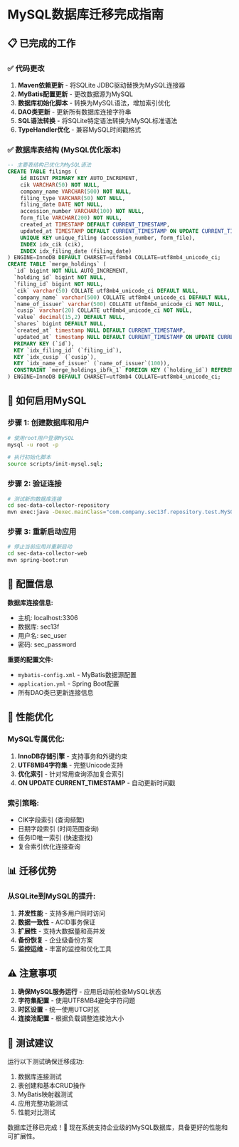 # MySQL数据库迁移完成指南

## 📋 已完成的工作

### ✅ 代码更改
1. **Maven依赖更新** - 将SQLite JDBC驱动替换为MySQL连接器
2. **MyBatis配置更新** - 更改数据源为MySQL
3. **数据库初始化脚本** - 转换为MySQL语法，增加索引优化
4. **DAO类更新** - 更新所有数据库连接字符串
5. **SQL语法转换** - 将SQLite特定语法转换为MySQL标准语法
6. **TypeHandler优化** - 兼容MySQL时间戳格式

### ✅ 数据库表结构 (MySQL优化版本)

```sql
-- 主要表结构已优化为MySQL语法
CREATE TABLE filings (
    id BIGINT PRIMARY KEY AUTO_INCREMENT,
    cik VARCHAR(50) NOT NULL,
    company_name VARCHAR(500) NOT NULL,
    filing_type VARCHAR(50) NOT NULL,
    filing_date DATE NOT NULL,
    accession_number VARCHAR(100) NOT NULL,
    form_file VARCHAR(200) NOT NULL,
    created_at TIMESTAMP DEFAULT CURRENT_TIMESTAMP,
    updated_at TIMESTAMP DEFAULT CURRENT_TIMESTAMP ON UPDATE CURRENT_TIMESTAMP,
    UNIQUE KEY unique_filing (accession_number, form_file),
    INDEX idx_cik (cik),
    INDEX idx_filing_date (filing_date)
) ENGINE=InnoDB DEFAULT CHARSET=utf8mb4 COLLATE=utf8mb4_unicode_ci;
CREATE TABLE `merge_holdings` (
  `id` bigint NOT NULL AUTO_INCREMENT,
  `holding_id` bigint NOT NULL,
  `filing_id` bigint NOT NULL,
  `cik` varchar(50) COLLATE utf8mb4_unicode_ci DEFAULT NULL,
  `company_name` varchar(500) COLLATE utf8mb4_unicode_ci DEFAULT NULL,
  `name_of_issuer` varchar(500) COLLATE utf8mb4_unicode_ci NOT NULL,
  `cusip` varchar(20) COLLATE utf8mb4_unicode_ci NOT NULL,
  `value` decimal(15,2) DEFAULT NULL,
  `shares` bigint DEFAULT NULL,
  `created_at` timestamp NULL DEFAULT CURRENT_TIMESTAMP,
  `updated_at` timestamp NULL DEFAULT CURRENT_TIMESTAMP ON UPDATE CURRENT_TIMESTAMP,
  PRIMARY KEY (`id`),
  KEY `idx_filing_id` (`filing_id`),
  KEY `idx_cusip` (`cusip`),
  KEY `idx_name_of_issuer` (`name_of_issuer`(100)),
  CONSTRAINT `merge_holdings_ibfk_1` FOREIGN KEY (`holding_id`) REFERENCES `holdings` (`id`) ON DELETE CASCADE
) ENGINE=InnoDB DEFAULT CHARSET=utf8mb4 COLLATE=utf8mb4_unicode_ci;
```

## 🚀 如何启用MySQL

### 步骤 1: 创建数据库和用户
```bash
# 使用root用户登录MySQL
mysql -u root -p

# 执行初始化脚本
source scripts/init-mysql.sql;
```

### 步骤 2: 验证连接
```bash
# 测试新的数据库连接
cd sec-data-collector-repository
mvn exec:java -Dexec.mainClass="com.company.sec13f.repository.test.MySQLConnectionTest"
```

### 步骤 3: 重新启动应用
```bash
# 停止当前应用并重新启动
cd sec-data-collector-web
mvn spring-boot:run
```

## 🔧 配置信息

**数据库连接信息:**
- 主机: localhost:3306
- 数据库: sec13f
- 用户名: sec_user
- 密码: sec_password

**重要的配置文件:**
- `mybatis-config.xml` - MyBatis数据源配置
- `application.yml` - Spring Boot配置
- 所有DAO类已更新连接信息

## 🎯 性能优化

### MySQL专属优化:
1. **InnoDB存储引擎** - 支持事务和外键约束
2. **UTF8MB4字符集** - 完整Unicode支持
3. **优化索引** - 针对常用查询添加复合索引
4. **ON UPDATE CURRENT_TIMESTAMP** - 自动更新时间戳

### 索引策略:
- CIK字段索引 (查询频繁)
- 日期字段索引 (时间范围查询)
- 任务ID唯一索引 (快速查找)
- 复合索引优化连接查询

## 📊 迁移优势

### 从SQLite到MySQL的提升:
1. **并发性能** - 支持多用户同时访问
2. **数据一致性** - ACID事务保证
3. **扩展性** - 支持大数据量和高并发
4. **备份恢复** - 企业级备份方案
5. **监控运维** - 丰富的监控和优化工具

## ⚠️ 注意事项

1. **确保MySQL服务运行** - 应用启动前检查MySQL状态
2. **字符集配置** - 使用UTF8MB4避免字符问题
3. **时区设置** - 统一使用UTC时区
4. **连接池配置** - 根据负载调整连接池大小

## 🧪 测试建议

运行以下测试确保迁移成功:
1. 数据库连接测试
2. 表创建和基本CRUD操作
3. MyBatis映射器测试  
4. 应用完整功能测试
5. 性能对比测试

数据库迁移已完成！🎉 现在系统支持企业级的MySQL数据库，具备更好的性能和可扩展性。